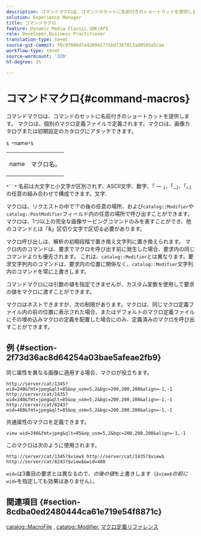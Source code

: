 ```yaml
---
description: コマンドマクロは、コマンドのセットに名前付きのショートカットを提供します。 マクロは、個別のマクロ定義ファイルで定義されます。マクロは、画像カタログまたは初期設定のカタログにアタッチできます。
solution: Experience Manager
title: コマンドマクロ
feature: Dynamic Media Classic,SDK/API
role: Developer,Business Practitioner
translation-type: tm+mt
source-git-commit: f6c97606d7a4209427316d7367013ad9585a5cae
workflow-type: tm+mt
source-wordcount: '320'
ht-degree: 1%

---
```



# コマンドマクロ{#command-macros}

コマンドマクロは、コマンドのセットに名前付きのショートカットを提供します。 マクロは、個別のマクロ定義ファイルで定義されます。マクロは、画像カタログまたは初期設定のカタログにアタッチできます。

`$ *`name`*$`

<table id="simpletable_A03541622C354F60B5F304B999C4EF8E"> 
 <tr class="strow"> 
  <td class="stentry"> <p><span class="codeph"> <span class="varname"> name</span></span> </p> </td> 
  <td class="stentry"> <p>マクロ名。 </p></td> 
 </tr> 
</table>

`*``*` 名前は大文字と小文字が区別されず、ASCII文字、数字、「 — 」、「_」、「。」の任意の組み合わせで構成できます。文字.

マクロは、リクエストの中で&#39;?&#39;の後の任意の場所、および`catalog::Modifier`や`catalog::PostModifier`フィールド内の任意の場所で呼び出すことができます。 マクロは、1つ以上の完全な画像サービングコマンドのみを表すことができ、他のコマンドとは「&amp;」区切り文字で区切る必要があります。

マクロ呼び出しは、解析の初期段階で置き換え文字列に置き換えられます。 マクロ内のコマンドは、要求でマクロを呼び出す前に発生した場合、要求内の同じコマンドよりも優先されます。 これは、`catalog::Modifier`とは異なります。要求文字列内のコマンドは、要求内の位置に関係なく、`catalog::Modifier`文字列内のコマンドを常に上書きします。

コマンドマクロには引数の値を指定できませんが、カスタム変数を使用して要求の値をマクロに渡すことができます。

マクロはネストできますが、次の制限があります。マクロは、同じマクロ定義ファイル内の前の位置に表示された場合、またはデフォルトのマクロ定義ファイルにその埋め込みマクロの定義を配置した場合にのみ、定義済みのマクロを呼び出すことができます。

## 例 {#section-2f73d36ac8d64254a03bae5afeae2fb9}

同じ属性を異なる画像に適用する場合、マクロが役立ちます。

`http://server/cat/1345?wid=240&fmt=jpeg&qlt=85&op_usm=5,2&bgc=200,200,200&align=-1,-1 http://server/cat/1435?wid=240&fmt=jpeg&qlt=85&op_usm=5,2&bgc=200,200,200&align=-1,-1 http://server/cat/8243?wid=480&fmt=jpeg&qlt=85&op_usm=5,2&bgc=200,200,200&align=-1,-1`

共通属性のマクロを定義できます。

`view wid=240&fmt=jpeg&qlt=85&op_usm=5,2&bgc=200,200,200&align=-1,-1`

このマクロは次のように使用されます。

`http://server/cat/1345?$view$ http://server/cat/1435?$view$ http://server/cat/8243?$view$&wid=480`

`wid=`は3番目の要求とは異なるので、*の後の値*&#x200B;を上書きします（*`$view$`の前に`wid=`*&#x200B;を指定しても効果はありません）。

## 関連項目 {#section-8cdba0ed2480444ca61e719e54f8871c}

[catalog::MacroFile](../../../../../is-api/image-catalog/image-serving-api-ref/c-image-catalog-reference/c-attributes-reference/r-macrofile.md#reference-f91d717b3847458ca0f1fe95387554a2) ,  [catalog::Modifier](/help/aem-is-ir-api/is-api/image-catalog/image-serving-api-ref/c-image-catalog-reference/c-image-svg-data-reference/c-image-data-reference/r-modifier-cat.md), [マクロ定義リファレンス](../../../../../is-api/image-catalog/image-serving-api-ref/c-image-catalog-reference/c-macro-definition-reference/c-macro-definition-reference.md#concept-5ec73f7636c1496fba1e94094e694e79)
